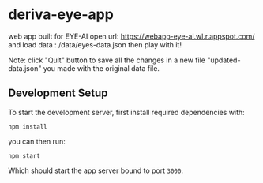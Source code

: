 # deriva-eye-app
 web app built for EYE-AI open url: https://webapp-eye-ai.wl.r.appspot.com/ and load data : /data/eyes-data.json then play with it!
 
Note: click "Quit" button to save all the changes in a new file "updated-data.json" you made with the original data file.

## Development Setup
To start the development server, first install required dependencies with:

    npm install

you can then run:

    npm start

Which should start the app server bound to port `3000`.
